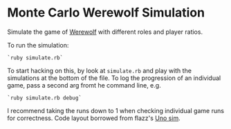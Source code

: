Monte Carlo Werewolf Simulation
==========================

Simulate the game of [Werewolf](http://thisgame.co/newsletters/an-informed-minority) with different roles and player ratios.

To run the simulation:

    `ruby simulate.rb`

To start hacking on this, by look at `simulate.rb` and play with the simulations at the bottom of the file. To log the progression of an individual game, pass a second arg fromt he command line, e.g.

    `ruby simulate.rb debug`

I recommend taking the runs down to 1 when checking individual game runs for correctness. Code layout borrowed from flazz's [Uno sim](https://github.com/flazz/monte-carlo-uno-simulation).
